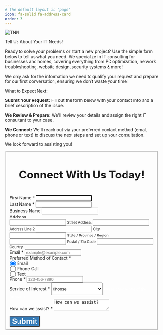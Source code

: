 ```yaml
---
# the default layout is 'page'
icon: fa-solid fa-address-card
order: 3
---
```

![TNN](https://iili.io/Kef1X6l.png)

Tell Us About Your IT Needs!

Ready to solve your problems or start a new project? Use the simple form below to tell us what you need. We specialize in IT consulting for businesses and homes, covering everything from PC optimization, network troubleshooting, website design, security systems & more!

We only ask for the information we need to qualify your request and prepare for our first conversation, ensuring we don't waste your time!

What to Expect Next:

**Submit Your Request:** Fill out the form below with your contact info and a brief description of the issue.

**We Review & Prepare:** We'll review your details and assign the right IT consultant to your case.

**We Connect:** We'll reach out via your preferred contact method (email, phone or text) to discuss the next steps and set up your consultation.

We look forward to assisting you!
<link rel="stylesheet" href="https://cdn.jsdelivr.net/npm/bootstrap@3.4.1/dist/css/bootstrap.min.css" integrity="sha256-bZLfwXAP04zRMK2BjiO8iu9pf4FbLqX6zitd+tIvLhE=" crossorigin="anonymous">
<script src="https://cdn.jsdelivr.net/npm/jquery@3.6.0/dist/jquery.min.js" integrity="sha256-/xUj+3OJU5yExlq6GSYGSHk7tPXikynS7ogEvDej/m4=" crossorigin="anonymous"></script>
<style>
/* * CRITICAL FIXES FOR CENTERING 
 * This section neutralizes external Jekyll theme styles that might 
 * be adding an unwanted left margin/padding to the parent container.
 */
.form-fix {
    /* Ensures the container element takes up all available space */
    width: 100%; 
    /* Centers the entire block horizontally if the parent allows it */
    margin-left: auto !important;
    margin-right: auto !important;
}

.form-fix .row {
    /* Bootstrap rows have a default negative margin to align columns. 
       Sometimes Jekyll themes override this, causing misalignment. 
       !important is used to ensure this rule wins. */
    margin-left: -15px !important;
    margin-right: -15px !important;
}

body {
  background-color: #1b1b1e;
  font-family: Helvetica, Arial, sans-serif;
  font-size: 14px;
  color: #ffffff;
}

/* ... (rest of your custom CSS) ... */

.form-control {
  font-family: Helvetica, Arial, sans-serif;
  font-size: 14px;
  height: inherit;
}
select.form-control  {
  height: 3em;
}
.form-check-label {
  font-weight: normal;
}
input[type="checkbox"], input[type=radio] {
    vertical-align: top;
    transform: scale(1.5);
    margin-right: 4px;
    margin-left: 4px;
}
.text-muted {
  color: #ffffff;
  filter: brightness(150%)
}
.btn {
  font-size: 1em;
}
.btn-primary {
  color: #ffffff;
  background-color: #337ab7;
  border-color: #1b1b1e;
  font-size: 1.75em;
  font-weight: bold;
}
.btn-primary.focus,
.btn-primary:focus,
.btn-primary:hover,
.btn-primary.active,
.btn-primary:active,
.btn-primary.active.focus,
.btn-primary.active:focus,
.btn-primary.active:hover,
.btn-primary:active.focus,
.btn-primary:active:focus,
.btn-primary:active:hover {
  color: #ffffff;
  background-color: #337ab7;
  border-color: #1b1b1e;
  filter: brightness(.80);
}
h1,.h1 {
  font-size: 3.33em;
  font-weight: bold;
}
h2,.h2 {
  font-size: 2.5em;
  font-weight: bold;
}
h3,.h3 {
  font-size: 1.95em;
}
h4,.h4 {
  font-size: 1.67em;
}
h5,.h5 {
  font-size: 1.38em;
}
h6,.h6 {
  font-size: 1.12em;
}
</style>

<div class="form-fix">
  <div class="container">
    <div class="row">
      <div class="col-xs-12 col-sm-8 col-sm-offset-2 col-md-6 col-md-offset-3">
          <form class="" target="_self" enctype="multipart/form-data" action="https://formkeep.com/f/1b84b023eb3a" accept-charset="UTF-8" method="post">
            <fieldset>
              <center><h2>Connect With Us Today!</h2></center>
              <br>
                <div class="row">
                <div class="form-group col-xs-6" id="First_Name__div">
                <label title="required" for="First_Name">First Name *</label>
                <input type="text" name="First Name" id="First_Name" required="required" autofocus="autofocus" class="form-control" />
              </div>
                <div class="form-group col-xs-6" id="Last_Name__div">
                <label title="required" for="Last_Name">Last Name *</label>
                <input type="text" name="Last Name" id="Last_Name" required="required" class="form-control" />
              </div>
              </div>
                <div class="row">
                <div class="form-group col-xs-12" id="Business_Name__div">
                <label for="Business_Name">Business Name</label>
                <input type="text" name="Business Name" id="Business_Name" class="form-control" />
              </div>
              </div>
                <div class="row">
                <div class="form-group col-xs-12" id="Address__div">
                  <label for="Address">Address</label>
                <br><small class="form-text text-muted"></small>
                <input type="text" name="Address_address_line_1" id="Address_address_line_1" autocomplete="address-line1" class="form-control media" />
                <small class="address-label">Street Address</small>
                <input type="text" name="Address_address_line_2" id="Address_address_line_2" autocomplete="address-line2" class="form-control media" />
                <small class="address-label">Address Line 2</small>
                <input type="text" name="Address_city" id="Address_city" autocomplete="city address-level2" class="form-control media" />
                <small class="address-label">City</small>
                <input type="text" name="Address_state" id="Address_state" autocomplete="state address-level1" class="form-control media" />
                <small class="address-label">State / Province / Region</small>
                <input type="text" name="Address_postal_code" id="Address_postal_code" autocomplete="postal-code" class="form-control media" />
                <small class="address-label">Postal / Zip Code</small>
                <input type="text" name="Address_country" id="Address_country" autocomplete="country-name" class="form-control media" />
                <small class="address-label">Country</small>
              </div>
              </div>
                <div class="row">
                <div class="form-group col-xs-12" id="Email__div">
                <label title="required" for="Email">Email *</label>
                <input type="email" name="Email" id="Email" required="required" placeholder="example@example.com" class="form-control" />
              </div>
              </div>
                <div class="row">
                <div class="form-group form-check col-xs-6" id="Preferred_Method_of_Contact__div">
                <label for="Preferred_Method_of_Contact">Preferred Method of Contact *</label>
                  <div> 
                  <label class="form-check-label" for="Preferred_Method_of_Contact_Email">
                      <input type="radio" name="Preferred Method of Contact" id="Preferred_Method_of_Contact_Email" value="Email" required="required" class="form-check-input" checked="checked" />
                      Email
</label>                <br>
                  <label class="form-check-label" for="Preferred_Method_of_Contact_Phone_Call">
                      <input type="radio" name="Preferred Method of Contact" id="Preferred_Method_of_Contact_Phone_Call" value="Phone Call" required="required" class="form-check-input" />
                      Phone Call
</label>                <br>
                  <label class="form-check-label" for="Preferred_Method_of_Contact_Text">
                      <input type="radio" name="Preferred Method of Contact" id="Preferred_Method_of_Contact_Text" value="Text" required="required" class="form-check-input" />
                      Text
</label>                <br>
                  </div> 
              </div>
                <div class="form-group col-xs-6" id="Phone__div">
                <label title="required" for="Phone">Phone *</label>
                <input type="tel" name="Phone" id="Phone" required="required" placeholder="123-456-7890" class="form-control" />
              </div>
              </div>
                <div class="row">
                <div class="form-group col-xs-12" id="Service_of_Interest__div">
                <label for="Service_of_Interest">Service of Interest *</label>
                <select name="Service of Interest" id="Service_of_Interest" required="required" class="form-control"><option value="">Choose</option>
<option value="Cloud Related">Cloud Related</option>
<option value="General Troubleshooting">General Troubleshooting</option>
<option value="Network - General">Network - General</option>
<option value="Network - Wireless">Network - Wireless</option>
<option value="PC Maintenance">PC Maintenance</option>
<option value="PC Optimization">PC Optimization</option>
<option value="PC Repair">PC Repair</option>
<option value="Security - Physical">Security - Physical</option>
<option value="Security - Cyber">Security - Cyber</option>
<option value="Troubleshooting">Troubleshooting</option>
<option value="Voice">Voice</option>
<option value="Website Design">Website Design</option>
<option value="Other">Other</option></select>
                <small class="form-text text-muted">Please choose one of the following</small>
              </div>
              </div>
                <div class="row">
                <div class="form-group col-xs-12" id="How_can_we_assist___div">
                <label title="required" for="How_can_we_assist_">How can we assist? *</label>
                <textarea name="How can we assist?" id="How_can_we_assist_" required="required" placeholder="Please give us a little more detail in regards to your consulting needs." class="form-control">
How can we assist?</textarea>
              </div>
              </div>
              <br>
              <div style="opacity:0;position:absolute;top:0;left:-5000px;height:0;width:0">
                <label for="subscribe_1b84b023eb3a_49432"></label>
                <input name="subscribe_1b84b023eb3a_49432" value="" tabindex="-1" autocomplete="off"
                      type="email" id="email_subscribe_1b84b023eb3a_49432" placeholder="Your email here">
              </div>
              <div class="row">
                <div class="col-xs-12">
                  <input type="submit" value="Submit" class="btn btn-block btn-primary" data-disable-with="Submit" />
                </div>
              </div>
            </fieldset>
</form>
      </div>
    </div>
  </div>
</div>
